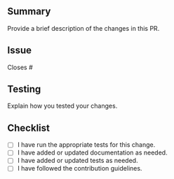 ## Summary
Provide a brief description of the changes in this PR.

## Issue
Closes #

## Testing
Explain how you tested your changes.

## Checklist
- [ ] I have run the appropriate tests for this change.
- [ ] I have added or updated documentation as needed.
- [ ] I have added or updated tests as needed.
- [ ] I have followed the contribution guidelines.
